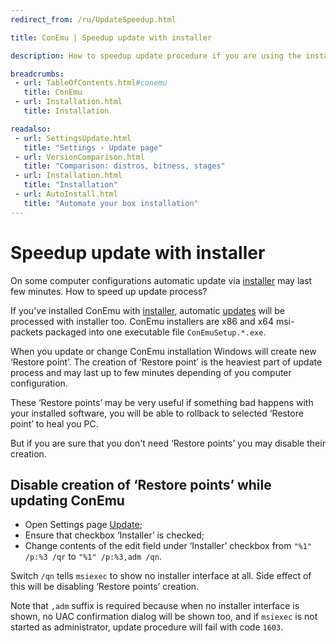 ```yaml
---
redirect_from: /ru/UpdateSpeedup.html

title: ConEmu | Speedup update with installer

description: How to speedup update procedure if you are using the installer

breadcrumbs:
 - url: TableOfContents.html#conemu
   title: ConEmu
 - url: Installation.html
   title: Installation

readalso:
 - url: SettingsUpdate.html
   title: "Settings › Update page"
 - url: VersionComparison.html
   title: "Comparison: distros, bitness, stages"
 - url: Installation.html
   title: "Installation"
 - url: AutoInstall.html
   title: "Automate your box installation"
---
```


# Speedup update with installer

On some computer configurations automatic update via
[installer](VersionComparison.html#installer)
may last few minutes. How to speed up update process?

If you've installed ConEmu with [installer](VersionComparison.html#installer),
automatic [updates](SettingsUpdate.html) will be processed with installer too.
ConEmu installers are x86 and x64 msi-packets packaged into one executable file `ConEmuSetup.*.exe`.

When you update or change ConEmu installation Windows will create new ‘Restore point’.
The creation of ‘Restore point’ is the heaviest part of update process
and may last up to few minutes depending of you computer configuration.

These ‘Restore points’ may be very useful if something bad happens with your installed software,
you will be able to rollback to selected ‘Restore point’ to heal you PC.

But if you are sure that you don't need ‘Restore points’ you may disable their creation.


## Disable creation of ‘Restore points’ while updating ConEmu

* Open Settings page [Update](SettingsUpdate.html);
* Ensure that checkbox ‘Installer’ is checked;
* Change contents of the edit field under ‘Installer’ checkbox
  from `"%1" /p:%3 /qr` to `"%1" /p:%3,adm /qn`.

Switch `/qn` tells `msiexec` to show no installer interface at all.
Side effect of this will be disabling ‘Restore points’ creation.

Note that `,adm` suffix is required because when no installer interface
is shown, no UAC confirmation dialog will be shown too, and if `msiexec`
is not started as administrator, update procedure will fail with code `1603`.
